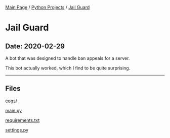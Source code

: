 [Main Page](/) / [Python Projects](/python) / [Jail Guard](/python/2020-02-29_Jail_Guard)

# Jail Guard

## Date: 2020-02-29

A bot that was designed to handle ban appeals for a server.

This bot actually worked, which I find to be quite surprising.

-----

## Files

[cogs/](cogs)

[main.py](main.py)

[requirements.txt](requirements.txt)

[settings.py](settings.py)